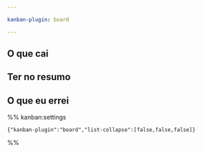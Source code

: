 ```yaml
---

kanban-plugin: board

---
```


## O que cai



## Ter no resumo



## O que eu errei





%% kanban:settings
```
{"kanban-plugin":"board","list-collapse":[false,false,false]}
```
%%